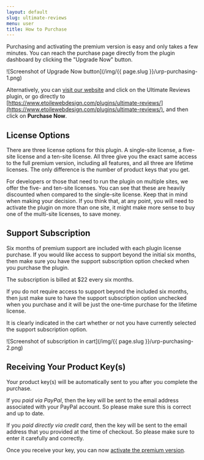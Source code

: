 ```yaml
---
layout: default
slug: ultimate-reviews
menu: user
title: How to Purchase
---
```

Purchasing and activating the premium version is easy and only takes a few minutes. You can reach the purchase page directly from the plugin dashboard by clicking the "Upgrade Now" button.

![Screenshot of Upgrade Now button](/img/{{ page.slug }}/urp-purchasing-1.png)

Alternatively, you can [visit our website](https://www.etoilewebdesign.com/) and click on the Ultimate Reviews plugin, or go directly to [https://www.etoilewebdesign.com/plugins/ultimate-reviews/](https://www.etoilewebdesign.com/plugins/ultimate-reviews/), and then click on **Purchase Now**.

## License Options

There are three license options for this plugin. A single-site license, a five-site license and a ten-site license. All three give you the exact same access to the full premium version, including all features, and all three are lifetime licenses. The only difference is the number of product keys that you get.

For developers or those that need to run the plugin on multiple sites, we offer the five- and ten-site licenses. You can see that these are heavily discounted when compared to the single-site license. Keep that in mind when making your decision. If you think that, at any point, you will need to activate the plugin on more than one site, it might make more sense to buy one of the multi-site licenses, to save money.

## Support Subscription

Six months of premium support are included with each plugin license purchase. If you would like access to support beyond the initial six months, then make sure you have the support subscription option checked when you purchase the plugin. 

The subscription is billed at $22 every six months.

If you do not require access to support beyond the included six months, then just make sure to have the support subscription option unchecked when you purchase and it will be just the one-time purchase for the lifetime license.

It is clearly indicated in the cart whether or not you have currently selected the support subscription option.

![Screenshot of subscription in cart](/img/{{ page.slug }}/urp-purchasing-2.png)

## Receiving Your Product Key(s)

Your product key(s) will be automatically sent to you after you complete the purchase. 

If you *paid via PayPal*, then the key will be sent to the email address associated with your PayPal account. So please make sure this is correct and up to date.

If you *paid directly via credit card*, then the key will be sent to the email address that you provided at the time of checkout. So please make sure to enter it carefully and correctly.

Once you receive your key, you can now [activate the premium version](activate).